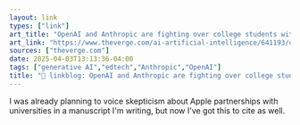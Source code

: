 ```yaml
---
layout: link
types: ["link"]
art_title: "OpenAI and Anthropic are fighting over college students with free AI"
art_link: "https://www.theverge.com/ai-artificial-intelligence/641193/openai-anthropic-education-tool-college"
sources: ["theverge.com"]
date: 2025-04-03T13:13:36-04:00
tags: ["generative AI","edtech","Anthropic","OpenAI"]
title: "🔗 linkblog: OpenAI and Anthropic are fighting over college students with free AI"
---
```

I was already planning to voice skepticism about Apple partnerships with universities in a manuscript I'm writing, but now I've got this to cite as well.
